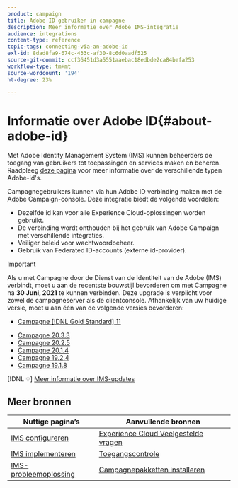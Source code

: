 ```yaml
---
product: campaign
title: Adobe ID gebruiken in campagne
description: Meer informatie over Adobe IMS-integratie
audience: integrations
content-type: reference
topic-tags: connecting-via-an-adobe-id
exl-id: 8dad8fa9-674c-433c-af30-8c6d0aadf525
source-git-commit: ccf36451d3a5551aaebac18edbde2ca84befa253
workflow-type: tm+mt
source-wordcount: '194'
ht-degree: 23%

---
```


# Informatie over Adobe ID{#about-adobe-id}

Met Adobe Identity Management System (IMS) kunnen beheerders de toegang van gebruikers tot toepassingen en services maken en beheren. Raadpleeg [deze pagina](https://helpx.adobe.com/enterprise/using/identity.html) voor meer informatie over de verschillende typen Adobe-id&#39;s.

Campagnegebruikers kunnen via hun Adobe ID verbinding maken met de Adobe Campaign-console. Deze integratie biedt de volgende voordelen:

* Dezelfde id kan voor alle Experience Cloud-oplossingen worden gebruikt.
* De verbinding wordt onthouden bij het gebruik van Adobe Campaign met verschillende integraties.
* Veiliger beleid voor wachtwoordbeheer.
* Gebruik van Federated ID-accounts (externe id-provider).


>[!IMPORTANT]
>
>Als u met Campagne door de Dienst van de Identiteit van de Adobe (IMS) verbindt, moet u aan de recentste bouwstijl bevorderen om met Campagne na **30 Juni, 2021** te kunnen verbinden. Deze upgrade is verplicht voor zowel de campagneserver als de clientconsole. Afhankelijk van uw huidige versie, moet u aan één van de volgende versies bevorderen:
>
> * [Campagne [!DNL Gold Standard] 11](../../rn/using/gold-standard.md)
* [Campagne 20.3.3](../../rn/using/latest-release.md)
* [Campagne 20.2.5](../../rn/using/release--20-2.md)
* [Campagne 20.1.4](../../rn/using/release--20-1.md)
* [Campagne 19.2.4](../../rn/using/release--19-2.md)
* [Campagne 19.1.8](../../rn/using/release--19-1.md)

[!DNL :bulb:] [Meer informatie over IMS-updates](../../technotes/ims-updates.md)


## Meer bronnen

| Nuttige pagina’s | Aanvullende bronnen |
|---|---|
| [IMS configureren](../../integrations/using/configuring-ims.md) | [Experience Cloud Veelgestelde vragen](https://experienceleague.adobe.com/docs/core-services/interface/manage-users-and-products/faq.html) |
| [IMS implementeren](../../integrations/using/implementing-ims.md) | [Toegangscontrole](../../platform/using/access-management.md) |
| [IMS-probleemoplossing](../../integrations/using/ims-troubleshooting.md) | [Campagnepakketten installeren](../../installation/using/installing-campaign-standard-packages.md) |
